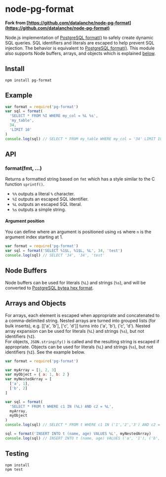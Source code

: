 # node-pg-format

**Fork from [https://github.com/datalanche/node-pg-format](https://github.com/datalanche/node-pg-format)**

Node.js implementation of [PostgreSQL format()](http://www.postgresql.org/docs/9.3/static/functions-string.html#FUNCTIONS-STRING-FORMAT) to safely create dynamic SQL queries. SQL identifiers and literals are escaped to help prevent SQL injection. The behavior is equivalent to [PostgreSQL format()](http://www.postgresql.org/docs/9.3/static/functions-string.html#FUNCTIONS-STRING-FORMAT). This module also supports Node buffers, arrays, and objects which is explained [below](#arrobject).

## Install

    npm install pg-format

## Example

```js
var format = require('pg-format')
var sql = format(
  'SELECT * FROM %I WHERE my_col = %L %s',
  'my_table',
  34,
  'LIMIT 10'
)
console.log(sql) // SELECT * FROM my_table WHERE my_col = '34' LIMIT 10
```

## API

### format(fmt, ...)

Returns a formatted string based on `fmt` which has a style similar to the C function `sprintf()`.

- `%%` outputs a literal `%` character.
- `%I` outputs an escaped SQL identifier.
- `%L` outputs an escaped SQL literal.
- `%s` outputs a simple string.

#### Argument position

You can define where an argument is positioned using `n$` where `n` is the argument index starting at 1.

```js
var format = require('pg-format')
var sql = format('SELECT %1$L, %1$L, %L', 34, 'test')
console.log(sql) // SELECT '34', '34', 'test'
```

## <a name="buffer"></a> Node Buffers

Node buffers can be used for literals (`%L`) and strings (`%s`), and will be converted to [PostgreSQL bytea hex format](http://www.postgresql.org/docs/9.3/static/datatype-binary.html).

## <a name="arrobject"></a> Arrays and Objects

For arrays, each element is escaped when appropriate and concatenated to a comma-delimited string. Nested arrays are turned into grouped lists (for bulk inserts), e.g. [['a', 'b'], ['c', 'd']] turns into ('a', 'b'), ('c', 'd'). Nested array expansion can be used for literals (`%L`) and strings (`%s`), but not identifiers (`%I`).  
For objects, `JSON.stringify()` is called and the resulting string is escaped if appropriate. Objects can be used for literals (`%L`) and strings (`%s`), but not identifiers (`%I`). See the example below.

```js
var format = require('pg-format')

var myArray = [1, 2, 3]
var myObject = { a: 1, b: 2 }
var myNestedArray = [
  ['a', 1],
  ['b', 2]
]

var sql = format(
  'SELECT * FROM t WHERE c1 IN (%L) AND c2 = %L',
  myArray,
  myObject
)
console.log(sql) // SELECT * FROM t WHERE c1 IN ('1','2','3') AND c2 = '{"a":1,"b":2}'

sql = format('INSERT INTO t (name, age) VALUES %L', myNestedArray)
console.log(sql) // INSERT INTO t (name, age) VALUES ('a', '1'), ('b', '2')
```

## Testing

```
npm install
npm test
```

